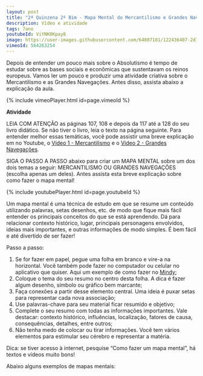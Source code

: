 ```yaml
---
layout: post
title: "2ª Quinzena 2º Bim - Mapa Mental do Mercantilismo e Grandes Navegações"
description: Vídeo e atividade
tags: 7ano
youtubeId: ViYNK0Kpay8
image: https://user-images.githubusercontent.com/64807181/122436407-2d1b1080-cf6f-11eb-941f-a03cc38ff944.png
vimeoId: 564263254
---
```


Depois de entender um pouco mais sobre o Absolutismo é tempo de estudar sobre as bases sociais e econômicas que sustentavam os reinos europeus. Vamos ler um pouco e produzir uma atividade criativa sobre o Mercantilismo e as Grandes Navegações. Antes disso, assista abaixo a explicação da aula.

{% include vimeoPlayer.html id=page.vimeoId %}

**Atividade**

LEIA COM ATENÇÃO as páginas 107, 108 e depois da 117 até a 128 do seu livro didático. Se não tiver o livro, leia o texto na página seguinte. Para entender melhor essas temáticas, você pode assistir uma breve explicação em no Youtube, o [Vídeo 1 - Mercantilismo](https://www.youtube.com/watch?v=F5sl0kfxzN4) e o [Vídeo 2 - Grandes Navegações](https://www.youtube.com/watch?v=Ax--nmT7u-w). 

SIGA O PASSO A PASSO abaixo para criar um MAPA MENTAL sobre um dos dois temas a seguir: MERCANTILISMO OU GRANDES NAVEGAÇÕES (escolha apenas um deles). Antes assista esta breve explicação sobre como fazer o mapa mental!

{% include youtubePlayer.html id=page.youtubeId %}

Um mapa mental é uma técnica de estudo em que se resume um conteúdo utilizando palavras, setas desenhos, etc. de modo que fique mais fácil entender os principais conceitos do que se está aprendendo. Dá para relacionar contexto histórico, lugar, principais personagens envolvidos, ideias mais importantes, e outras informações de modo simples. É bem fácil e até divertido de ser fazer!

Passo a passo:

1. Se for fazer em papel, pegue uma folha em branco e vire-a na horizontal. Você também pode fazer no computador ou celular no aplicativo que quiser. Aqui um exemplo de como fazer no [Mindy](https://www.techtudo.com.br/dicas-e-tutoriais/2021/04/aplicativo-para-fazer-mapa-mental-no-celular-como-usar-o-mindly.ghtml);
2. Coloque o tema do seu resumo no centro desta folha. A dica é fazer algum desenho, símbolo ou gráfico bem marcante;
3. Faça conexões a partir desse elemento central. Uma ideia é puxar setas para representar cada nova associação;
4. Use palavras-chave para seu material ficar resumido e objetivo;
5. Complete o seu resumo com todas as informações importantes. Vale destacar: contexto histórico, influências, localização, fatores de causa, consequências, detalhes, entre outros;
6. Não tenha medo de colocar ou tirar informações. Você tem vários elementos para estimular seu cérebro e representar a matéria.

Dica: se tiver acesso à internet, pesquise “Como fazer um mapa mental”, há textos e vídeos muito bons!

Abaixo alguns exemplos de mapas mentais:
